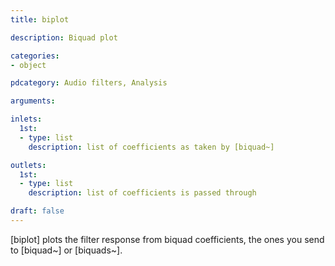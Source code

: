 ```yaml
---
title: biplot

description: Biquad plot

categories:
- object

pdcategory: Audio filters, Analysis

arguments:

inlets:
  1st:
  - type: list
    description: list of coefficients as taken by [biquad~]

outlets:
  1st:
  - type: list
    description: list of coefficients is passed through

draft: false
---
```


[biplot] plots the filter response from biquad coefficients, the ones you send to [biquad~] or [biquads~].

